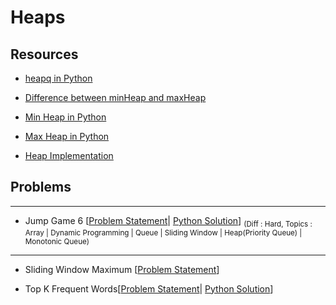 # Heaps

## Resources

- [heapq in Python](https://www.tutorialspoint.com/heap-queue-or-heapq-in-python#:~:text=Heap%20queue%20is%20a%20special,given%20more%20priority%20in%20processing.)
- [Difference between minHeap and maxHeap](https://www.geeksforgeeks.org/difference-between-min-heap-and-max-heap/)
- [Min Heap in Python](https://www.geeksforgeeks.org/min-heap-in-python/)
- [Max Heap in Python](https://www.geeksforgeeks.org/max-heap-in-python/)

- [Heap Implementation](/CompetitiveProgramming/Heaps/minHeap.py)

## Problems

---

- Jump Game 6 [[Problem Statement](https://leetcode.com/problems/jump-game-vi/)| [Python Solution](/CompetitiveProgramming/Heaps/jumpGame6.py)] <sub> (Diff : Hard, Topics : Array | Dynamic Programming | Queue | Sliding Window | Heap(Priority Queue) | Monotonic Queue)</sub>

---

- Sliding Window Maximum [[Problem Statement](https://leetcode.com/problems/average-of-levels-in-binary-tree/)]

- Top K Frequent Words[[Problem Statement](https://leetcode.com/problems/top-k-frequent-words/)| [Python Solution](/CompetitiveProgramming/Arrays/topKfrequentwords.py)]
